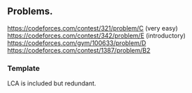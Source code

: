 ## Problems.

https://codeforces.com/contest/321/problem/C (very easy)
https://codeforces.com/contest/342/problem/E (introductory)
https://codeforces.com/gym/100633/problem/D
https://codeforces.com/contest/1387/problem/B2

### Template

LCA is included but redundant.